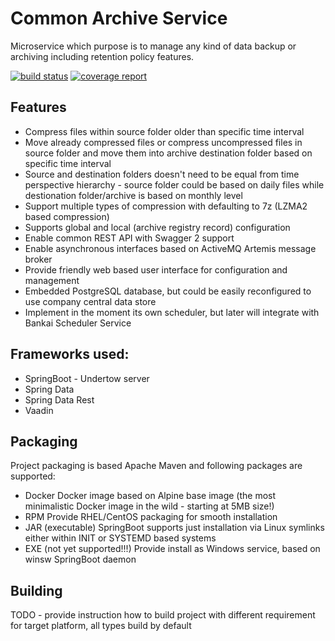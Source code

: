 # Common Archive Service

Microservice which purpose is to manage any kind of data backup or archiving including retention policy features.

[![build status](http://ip-dev01.coreso.eu/gitlab/integration-platform/commons/common-archive-service/badges/master/build.svg)](http://ip-dev01.coreso.eu/gitlab/infrastructure/networking/bankai-proxy-server/commits/master)
[![coverage report](http://ip-dev01.coreso.eu/gitlab/integration-platform/commons/common-archive-service/badges/master/coverage.svg)](http://ip-dev01.coreso.eu/gitlab/infrastructure/networking/bankai-proxy-server/commits/master)

## Features
- Compress files within source folder older than specific time interval
- Move already compressed files or compress uncompressed files in source folder and move them into archive destination folder based on specific time interval
- Source and destination folders doesn't need to be equal from time perspective hierarchy - source folder could be based on daily files while destionation folder/archive is based on monthly level
- Support multiple types of compression with defaulting to 7z (LZMA2 based compression)
- Supports global and local (archive registry record) configuration
- Enable common REST API with Swagger 2 support
- Enable asynchronous interfaces based on ActiveMQ Artemis message broker
- Provide friendly web based user interface for configuration and management  
- Embedded PostgreSQL database, but could be easily reconfigured to use company central data store
- Implement in the moment its own scheduler, but later will integrate with Bankai Scheduler Service  

## Frameworks used:
- SpringBoot - Undertow server
- Spring Data
- Spring Data Rest
- Vaadin

## Packaging

Project packaging is based Apache Maven and following packages are supported:
- Docker
Docker image based on Alpine base image (the most minimalistic Docker image in the wild - starting at 5MB size!)
- RPM
Provide RHEL/CentOS packaging for smooth installation
- JAR (executable)
SpringBoot supports just installation via Linux symlinks either within INIT or SYSTEMD based systems
- EXE (not yet supported!!!)
Provide install as Windows service, based on winsw SpringBoot daemon

## Building

TODO - provide instruction how to build project with different requirement for target platform, all types build by default
  
 

